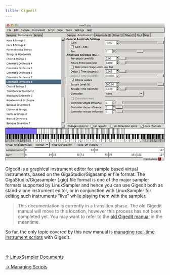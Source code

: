 ```yaml
---
title: Gigedit
---
```

<img src="../gigedit_shot.png" alt="Gigedit" class="img-responsive">

Gigedit is a graphical instrument editor for sample based virtual instruments,
based on the GigaStudio/Gigasampler file format. The GigaStudio/Gigasampler (.gig)
file format is one of the major sampler formats supported by LinuxSampler and
hence you can use Gigedit both as stand-alone instrument editor, or in conjunction
with LinuxSampler for editing such instruments "live" while playing them with the
sampler.

> This documentation is currently in a transition phase. The old Gigedit manual
will move to this location, however this process has not been completed yet. You
may want to refer to the [old Gigedit manual](http://www.linuxsampler.org/documentation.html)
in the meantime.

So far, the only topic covered by this new manual is [managing real-time instrument scripts](scripts)
with Gigedit.

<br>
<link rel="stylesheet" href="/linuxsampler/style.css">
<div>
    <div id="r" class="child-div"><p></p></div>
    <div id="c" class="child-div"><p><a href="..">↑ LinuxSampler Documents</a></p></div>
    <div id="l" class="child-div"><p><a href="scripts">→ Managing Scripts</a></p></div>
</div>

